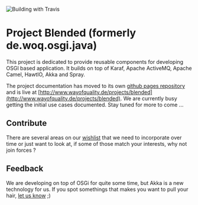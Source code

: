 ![Building with Travis](https://api.travis-ci.org/woq-blended/blended.svg?branch=master)

# Project Blended (formerly de.woq.osgi.java)

This project is dedicated to provide reusable components for developing OSGI based application. It builds on top of Karaf, Apache ActiveMQ, Apache Camel, HawtIO, Akka and Spray. 

The project documentation has moved to its own [github pages repository](https://github.com/woq/woq.github.io) and is live at [http://www.wayofquality.de/projects/blended](http://www.wayofquality.de/projects/blended). We are currently busy getting the initial use cases documented. Stay tuned for more to come ...

Contribute
----------

There are several areas on our [wishlist](http://www.wayofquality.de/jobs.html) that we need to incorporate over time or just want to look at, if some of those match your interests, why not join forces ?

Feedback
---------

We are developing on top of OSGi for quite some time, but Akka is a new technology for us. If you spot somethings that makes you want to pull your hair, [let us know](https://github.com/woq/de.woq.osgi.java/issues) ;)
